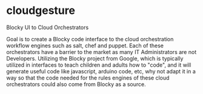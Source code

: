 # cloudgesture
Blocky UI to Cloud Orchestrators

Goal is to create a Blocky code interface to the cloud orchestration workflow engines such as salt, chef and puppet. Each of these orchestrators have a barrier to the market as many IT Administrators are not Developers. Utilizing the Blocky project from Google, which is typically utilized in interfaces to teach children and adults how to "code", and it will generate useful code like javascript, arduino code, etc, why not adapt it in a way so that the code needed for the rules engines of these cloud orchestrators could also come from Blocky as a source. 
